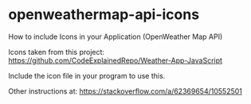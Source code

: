 # openweathermap-api-icons
How to include Icons in your Application (OpenWeather Map API)

 Icons taken from this project: https://github.com/CodeExplainedRepo/Weather-App-JavaScript
 
 Include the icon file in your program to use this.
 
 Other instructions at: https://stackoverflow.com/a/62369654/10552501
 
